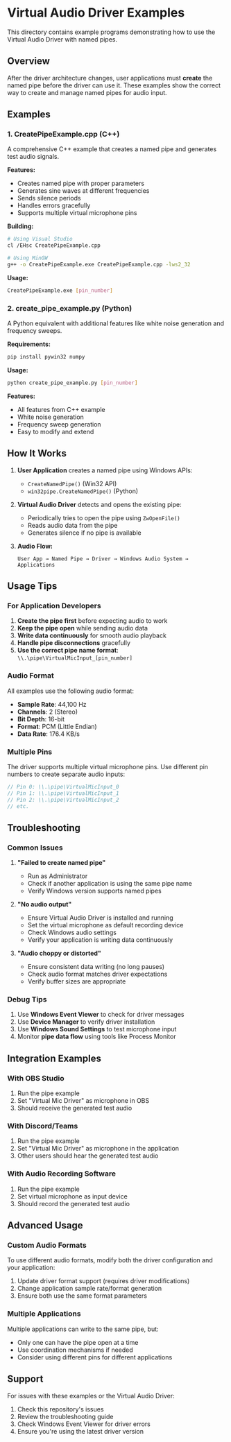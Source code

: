 # Virtual Audio Driver Examples

This directory contains example programs demonstrating how to use the Virtual Audio Driver with named pipes.

## Overview

After the driver architecture changes, user applications must **create** the named pipe before the driver can use it. These examples show the correct way to create and manage named pipes for audio input.

## Examples

### 1. CreatePipeExample.cpp (C++)

A comprehensive C++ example that creates a named pipe and generates test audio signals.

**Features:**
- Creates named pipe with proper parameters
- Generates sine waves at different frequencies  
- Sends silence periods
- Handles errors gracefully
- Supports multiple virtual microphone pins

**Building:**
```bash
# Using Visual Studio
cl /EHsc CreatePipeExample.cpp

# Using MinGW
g++ -o CreatePipeExample.exe CreatePipeExample.cpp -lws2_32
```

**Usage:**
```bash
CreatePipeExample.exe [pin_number]
```

### 2. create_pipe_example.py (Python)

A Python equivalent with additional features like white noise generation and frequency sweeps.

**Requirements:**
```bash
pip install pywin32 numpy
```

**Usage:**
```bash
python create_pipe_example.py [pin_number]
```

**Features:**
- All features from C++ example
- White noise generation
- Frequency sweep generation
- Easy to modify and extend

## How It Works

1. **User Application** creates a named pipe using Windows APIs:
   - `CreateNamedPipe()` (Win32 API)
   - `win32pipe.CreateNamedPipe()` (Python)

2. **Virtual Audio Driver** detects and opens the existing pipe:
   - Periodically tries to open the pipe using `ZwOpenFile()`
   - Reads audio data from the pipe
   - Generates silence if no pipe is available

3. **Audio Flow:**
   ```
   User App → Named Pipe → Driver → Windows Audio System → Applications
   ```

## Usage Tips

### For Application Developers

1. **Create the pipe first** before expecting audio to work
2. **Keep the pipe open** while sending audio data
3. **Write data continuously** for smooth audio playback
4. **Handle pipe disconnections** gracefully
5. **Use the correct pipe name format**: `\\.\pipe\VirtualMicInput_[pin_number]`

### Audio Format

All examples use the following audio format:
- **Sample Rate**: 44,100 Hz
- **Channels**: 2 (Stereo)
- **Bit Depth**: 16-bit
- **Format**: PCM (Little Endian)
- **Data Rate**: 176.4 KB/s

### Multiple Pins

The driver supports multiple virtual microphone pins. Use different pin numbers to create separate audio inputs:

```cpp
// Pin 0: \\.\pipe\VirtualMicInput_0
// Pin 1: \\.\pipe\VirtualMicInput_1
// Pin 2: \\.\pipe\VirtualMicInput_2
// etc.
```

## Troubleshooting

### Common Issues

1. **"Failed to create named pipe"**
   - Run as Administrator
   - Check if another application is using the same pipe name
   - Verify Windows version supports named pipes

2. **"No audio output"**
   - Ensure Virtual Audio Driver is installed and running
   - Set the virtual microphone as default recording device
   - Check Windows audio settings
   - Verify your application is writing data continuously

3. **"Audio choppy or distorted"**
   - Ensure consistent data writing (no long pauses)
   - Check audio format matches driver expectations
   - Verify buffer sizes are appropriate

### Debug Tips

1. Use **Windows Event Viewer** to check for driver messages
2. Use **Device Manager** to verify driver installation
3. Use **Windows Sound Settings** to test microphone input
4. Monitor **pipe data flow** using tools like Process Monitor

## Integration Examples

### With OBS Studio
1. Run the pipe example
2. Set "Virtual Mic Driver" as microphone in OBS
3. Should receive the generated test audio

### With Discord/Teams  
1. Run the pipe example
2. Set "Virtual Mic Driver" as microphone in the application
3. Other users should hear the generated test audio

### With Audio Recording Software
1. Run the pipe example  
2. Set virtual microphone as input device
3. Should record the generated test audio

## Advanced Usage

### Custom Audio Formats

To use different audio formats, modify both the driver configuration and your application:

1. Update driver format support (requires driver modifications)
2. Change application sample rate/format generation
3. Ensure both use the same format parameters

### Multiple Applications

Multiple applications can write to the same pipe, but:
- Only one can have the pipe open at a time
- Use coordination mechanisms if needed
- Consider using different pins for different applications

## Support

For issues with these examples or the Virtual Audio Driver:
1. Check this repository's issues
2. Review the troubleshooting guide
3. Check Windows Event Viewer for driver errors
4. Ensure you're using the latest driver version